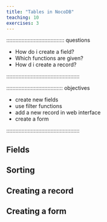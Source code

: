 ```yaml
---
title: "Tables in NocoDB"
teaching: 10
exercises: 3
---
```


:::::::::::::::::::::::::::::::::::::: questions

- How do i create a field?
- Which functions are given?
- How d i create a record?


::::::::::::::::::::::::::::::::::::::::::::::::

::::::::::::::::::::::::::::::::::::: objectives

- create new fields
- use filter functions
- add a new record in web interface
- create a form

::::::::::::::::::::::::::::::::::::::::::::::::



## Fields



## Sorting



## Creating a record



## Creating a form
